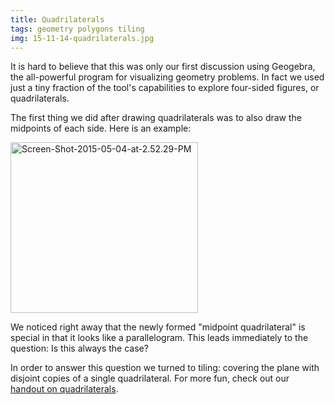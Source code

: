 ```yaml
---
title: Quadrilaterals
tags: geometry polygons tiling
img: 15-11-14-quadrilaterals.jpg
---
```


It is hard to believe that this was only our first discussion using Geogebra, the all-powerful program for visualizing geometry problems. In fact we used just a tiny fraction of the tool's capabilities to explore four-sided figures, or quadrilaterals.<!--more-->

The first thing we did after drawing quadrilaterals was to also draw the midpoints of each side. Here is an example:

<img src="{{ site.baseurl }}/assets/Screen-Shot-2015-05-04-at-2.52.29-PM-300x273.png" alt="Screen-Shot-2015-05-04-at-2.52.29-PM" width="300" height="273" class="aligncenter size-medium wp-image-730" />

We noticed right away that the newly formed "midpoint quadrilateral" is special in that it looks like a parallelogram. This leads immediately to the question: Is this always the case?

In order to answer this question we turned to tiling: covering the plane with disjoint copies of a single quadrilateral. For more fun, check out our <a href="http://boisemathcircles.org/wp-content/uploads/2015/11/Quadrilaterals.pdf">handout on quadrilaterals</a>.


